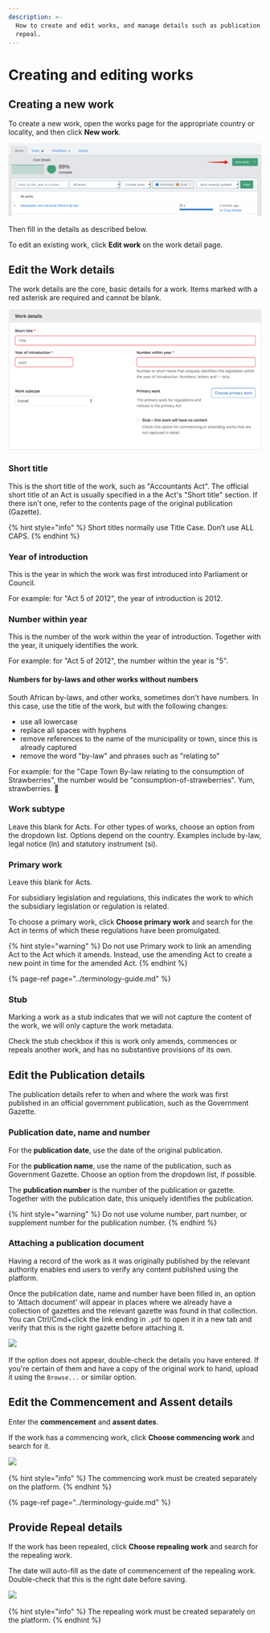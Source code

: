 ```yaml
---
description: >-
  How to create and edit works, and manage details such as publication and
  repeal.
---
```


# Creating and editing works

## Creating a new work

To create a new work, open the works page for the appropriate country or locality, and then click **New work**.

![](../.gitbook/assets/new-work-button.png)

Then fill in the details as described below.

To edit an existing work, click **Edit work** on the work detail page.

## Edit the Work details

The work details are the core, basic details for a work. Items marked with a red asterisk are required and cannot be blank.

![](../.gitbook/assets/new-work.png)

### Short title

This is the short title of the work, such as "Accountants Act". The official short title of an Act is usually specified in a the Act's "Short title" section. If there isn't one, refer to the contents page of the original publication \(Gazette\). 

{% hint style="info" %}
Short titles normally use Title Case. Don’t use ALL CAPS.
{% endhint %}

### Year of introduction

This is the year in which  the work was first introduced into Parliament or Council.

For example: for "Act 5 of 2012", the year of introduction is 2012.

### Number within year

This is the number of the work within the year of introduction. Together with the year, it uniquely identifies the work.

For example: for "Act 5 of 2012", the number within the year is "5".

#### Numbers for by-laws and other works without numbers

South African by-laws, and other works, sometimes don't have numbers. In this case, use the title of the work, but with the following changes:

* use all lowercase
* replace all spaces with hyphens
* remove references to the name of the municipality or town, since this is already captured
* remove the word "by-law" and phrases such as "relating to"

For example: for the "Cape Town By-law relating to the consumption of Strawberries", the number would be "consumption-of-strawberries". Yum, strawberries. 🍓

### Work subtype

Leave this blank for Acts. For other types of works, choose an option from the dropdown list. Options depend on the country. Examples include by-law, legal notice \(ln\) and statutory instrument \(si\).

### Primary work

Leave this blank for Acts.

For subsidiary legislation and regulations, this indicates the work to which the subsidiary legislation or regulation is related.

To choose a primary work, click **Choose primary work** and search for the Act in terms of which these regulations have been promulgated.

{% hint style="warning" %}
Do not use Primary work to link an amending Act to the Act which it amends. Instead, use the amending Act to create a new point in time for the amended Act. 
{% endhint %}

{% page-ref page="../terminology-guide.md" %}

### Stub

Marking a work as a stub indicates that we will not capture the content of the work, we will only capture the work metadata.

Check the stub checkbox if this is work only amends, commences or repeals another work, and has no substantive provisions of its own.

## Edit the Publication details

The publication details refer to when and where the work was first published in an official government publication, such as the Government Gazette.

### Publication date, name and number

For the **publication date**, use the date of the original publication.

For the **publication name**, use the name of the publication, such as Government Gazette. Choose an option from the dropdown list, if possible.

The **publication number** is the number of the publication or gazette. Together with the publication date, this uniquely identifies the publication.

{% hint style="warning" %}
Do not use volume number, part number, or supplement number for the publication number.
{% endhint %}

### Attaching a publication document

Having a record of the work as it was originally published by the relevant authority enables end users to verify any content published using the platform.

Once the publication date, name and number have been filled in, an option to 'Attach document' will appear in places where we already have a collection of  gazettes and the relevant gazette was found in that collection. You can Ctrl/Cmd+click the link ending in `.pdf` to open it in a new tab and verify that this is the right gazette before attaching it.

![](https://lh3.googleusercontent.com/Wnj7c9vk9--1KPxSLIMKOVrl-KcbRE2S95j9FZ4yAgbY1zrkVZhJ3CQNbIVAhrPR-CH2NC8vUqlEIeczmS_2a8Vl7vNyP4qr8j-LU_tzEuYzN0rZzKfztNcjcYN0Y9JGjuxkHOtf)

If the option does not appear, double-check the details you have entered. If you're certain of them and have a copy of the original work to hand, upload it using the `Browse...` or similar option.

## Edit the Commencement and Assent details

Enter the **commencement** and **assent dates**.

If the work has a commencing work, click **Choose commencing work** and search for it. 

![](https://lh6.googleusercontent.com/EdLRHuNsjfFSZYw1xTDQk-tzUqrl9eHr_9Y27dmCplvLjhdFikm-kHVngBK6dnO4-hbOQ6Ekw6fm5lx40kNikzMh5c3WZf6K3iCKVBfzzd8OD1E49A9-XII4epj1Zq4_JlZtE7Yi)

{% hint style="info" %}
The commencing work must be created separately on the platform.
{% endhint %}

{% page-ref page="../terminology-guide.md" %}

## Provide Repeal details

If the work has been repealed, click **Choose repealing work** and search for the repealing work.

The date will auto-fill as the date of commencement of the repealing work. Double-check that this is the right date before saving.

![](https://lh3.googleusercontent.com/HH2iF_TP7wFyTOL8bUhqAGHLE0U5Baqif0pkjtUy2dr1Pl2KJPjvv6jc4gu2sZzcynysMhdzNZccenz0X-dP-zO8sK2eI9CqSAVlAYcz9zcsc7ECgwq61_QtAi109uCAnz6AwH92)

{% hint style="info" %}
The repealing work must be created separately on the platform.
{% endhint %}


